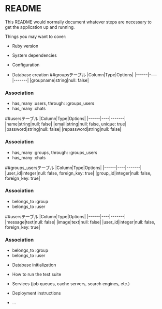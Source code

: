 # README

This README would normally document whatever steps are necessary to get the
application up and running.

Things you may want to cover:

* Ruby version

* System dependencies

* Configuration

* Database creation
##groupsテーブル
|Column|Type|Options|
|------|----|-------|
|groupname|string|null: false|

### Association
- has_many :users, through: :groups_users
- has_many :chats

##usersテーブル
|Column|Type|Options|
|------|----|-------|
|name|string|null: false|
|email|string|null: false, unique: true|
|password|string|null: false|
|repassword|string|null: false|

### Association
- has_many :groups, through: :groups_users
- has_many :chats

##groups_usersテーブル
|Column|Type|Options|
|------|----|-------|
|user_id|integer|null: false, foreign_key: true|
|group_id|integer|null: false, foreign_key: true|

### Association
- belongs_to :group
- belongs_to :user

##usersテーブル
|Column|Type|Options|
|------|----|-------|
|message|text|null: false|
|image|text|null: false|
|user_id|integer|null: false, foreign_key: true|

### Association
- belongs_to :group
- belongs_to :user

* Database initialization

* How to run the test suite

* Services (job queues, cache servers, search engines, etc.)

* Deployment instructions

* ...
